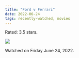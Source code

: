 ```yaml
---
title: "Ford v Ferrari"
date: 2022-06-24
tags: recently-watched, movies
---
```

Rated: 3.5 stars.

 <p><img src="https://a.ltrbxd.com/resized/film-poster/2/9/1/4/1/9/291419-ford-v-ferrari-0-600-0-900-crop.jpg?v=27ed4e72db"/></p> <p>Watched on Friday June 24, 2022.</p>